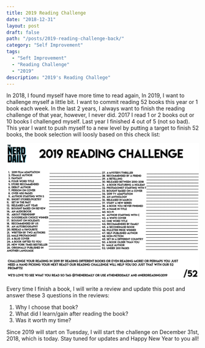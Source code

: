 ```yaml
---
title: 2019 Reading Challenge
date: "2018-12-31"
layout: post
draft: false
path: "/posts/2019-reading-challenge-back/"
category: "Self Improvement"
tags:
  - "Seft Improvement"
  - "Reading Challenge"
  - "2019"
description: "2019's Reading Challege"
---
```


In 2018, I found myself have more time to read again, In 2019, I want to challenge myself a little bit. I want to commit reading 52 books this year or 1 book each week.  In the last 2 years, I always want to finish the reading challenge of that year, however, I never did. 2017 I read 1 or 2 books out or 10 books I challenged myself. Last year I finished 4 out of 5 (not so bad). This year I want to push myself to a new level by putting a target to finish 52 books, the book selection will loosly based on this check list:

![Reading Challege](./2019-Reading-Challenge.jpg)

Every time I finish a book, I will write a review and update this post and answer these 3 questions in the reviews:
1. Why I choose that book?
2. What did I learn/gain after reading the book?
3. Was it worth my time?

Since 2019 will start on Tuesday, I will start the challenge on December 31st, 2018, which is today. Stay tuned for updates and Happy New Year to you all!